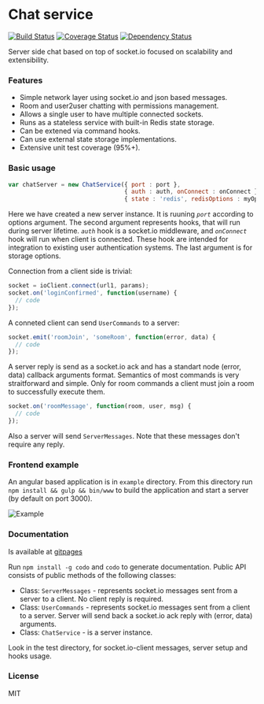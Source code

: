 
# Chat service

[![Build Status](https://travis-ci.org/an-sh/chat-service.svg?branch=master)](https://travis-ci.org/an-sh/chat-service)
[![Coverage Status](https://coveralls.io/repos/an-sh/chat-service/badge.svg?branch=master&service=github)](https://coveralls.io/github/an-sh/chat-service?branch=master)
[![Dependency Status](https://david-dm.org/an-sh/chat-service.svg)](https://david-dm.org/an-sh/chat-service)

Server side chat based on top of socket.io focused on scalability and
extensibility.


### Features

- Simple network layer using socket.io and json based messages.
- Room and user2user chatting with permissions management.
- Allows a single user to have multiple connected sockets.
- Runs as a stateless service with built-in Redis state storage.
- Can be extened via command hooks.
- Can use external state storage implementations.
- Extensive unit test coverage (95%+).


### Basic usage

```javascript
var chatServer = new ChatService({ port : port },
                                 { auth : auth, onConnect : onConnect },
                                 { state : 'redis', redisOptions : myOptions });
```
Here we have created a new server instance. It is ruuning _`port`_
according to options argument. The second argument represents hooks,
that will run during server lifetime. _`auth`_ hook is a socket.io
middleware, and _`onConnect`_ hook will run when client is
connected. These hook are intended for integration to existing user
authentication systems. The last argument is for storage options.

Connection from a client side is trivial:
```javascript
socket = ioClient.connect(url1, params);
socket.on('loginConfirmed', function(username) {
  // code
});
```
A conneted client can send `UserCommands` to a server:
```javascript
socket.emit('roomJoin', 'someRoom', function(error, data) {
  // code
});
```
A server reply is send as a socket.io ack and has a standart node
(error, data) callback arguments format. Semantics of most commands is
very straitforward and simple. Only for room commands a client must
join a room to successfully execute them.

```javascript
socket.on('roomMessage', function(room, user, msg) {
  // code
});
```
Also a server will send `ServerMessages`.  Note that these messages
don't require any reply.


### Frontend example

An angular based application is in `example` directory. From this
directory run `npm install && gulp && bin/www` to build the
application and start a server (by default on port 3000).

![Example](http://an-sh.github.io/chat-service/example.png "Example")


### Documentation

Is available at [gitpages](http://an-sh.github.io/chat-service/0.6/)

Run `npm install -g codo` and `codo` to generate documentation. Public
API consists of public methods of the following classes:

- Class: `ServerMessages` - represents socket.io messages sent from a
server to a client. No client reply is required.
- Class: `UserCommands` - represents socket.io messages sent from a
client to a server. Server will send back a socket.io ack reply with
(error, data) arguments.
- Class: `ChatService` - is a server instance.

Look in the test directory, for socket.io-client messages, server
setup and hooks usage.


### License

MIT
